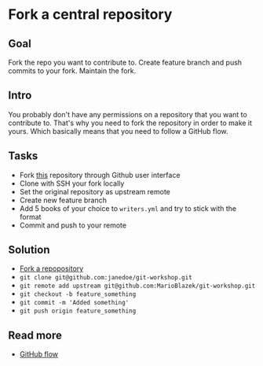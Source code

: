 Fork a central repository
=========================

Goal
----

Fork the repo you want to contribute to. Create feature branch and push commits to your fork. Maintain the fork.

Intro
-----

You probably don't have any permissions on a repository that you want to contribute to. That's why you need to fork the repository
in order to make it yours. Which basically means that you need to follow a GitHub flow.

Tasks
-----

* Fork [this](https://github.com/MarioBlazek/git-workshop) repository through Github user interface
* Clone with SSH your fork locally
* Set the original repository as upstream remote 
* Create new feature branch
* Add 5 books of your choice to `writers.yml` and try to stick with the format
* Commit and push to your remote

Solution
--------

* [Fork a repopository](https://help.github.com/en/articles/fork-a-repo)
* `git clone git@github.com:janedoe/git-workshop.git`
* `git remote add upstream git@github.com:MarioBlazek/git-workshop.git`
* `git checkout -b feature_something`
* `git commit -m 'Added something'`
* `git push origin feature_something`


Read more
---------

* [GitHub flow](https://guides.github.com/introduction/flow/)
